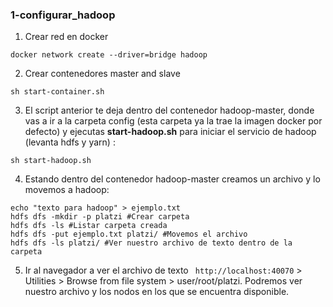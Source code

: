 
### 1-configurar_hadoop
1. Crear red en docker
```code
docker network create --driver=bridge hadoop
```
2. Crear contenedores master and slave
```code
sh start-container.sh
```
3. El script anterior te deja dentro del contenedor hadoop-master, donde vas a ir a la carpeta config (esta carpeta ya la trae la imagen docker por defecto) y ejecutas **start-hadoop.sh** para iniciar el servicio de hadoop (levanta hdfs y yarn) :
```code
sh start-hadoop.sh
```
4. Estando dentro del contenedor hadoop-master creamos un archivo y lo movemos a hadoop:
```code
echo "texto para hadoop" > ejemplo.txt
hdfs dfs -mkdir -p platzi #Crear carpeta
hdfs dfs -ls #Listar carpeta creada
hdfs dfs -put ejemplo.txt platzi/ #Movemos el archivo
hdfs dfs -ls platzi/ #Ver nuestro archivo de texto dentro de la carpeta
```
5. Ir al navegador a ver el archivo de texto `` http://localhost:40070`` > Utilities > Browse from file system > user/root/platzi. Podremos ver nuestro archivo y los nodos en los que se encuentra disponible.

